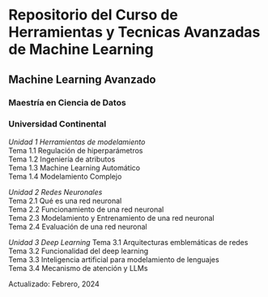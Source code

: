 # Repositorio del Curso de Herramientas y Tecnicas Avanzadas de Machine Learning
## Machine Learning Avanzado
### Maestría en Ciencia de Datos
### Universidad Continental

*Unidad 1 Herramientas de modelamiento* <br>
  Tema 1.1	Regulación de hiperparámetros <br>
  Tema 1.2	Ingeniería de atributos <br>
	Tema 1.3	Machine Learning Automático <br>
	Tema 1.4	Modelamiento Complejo <br>
 
*Unidad 2 Redes Neuronales* <br>
  Tema 2.1	Qué es una red neuronal <br>
	Tema 2.2	Funcionamiento de una red neuronal <br>
	Tema 2.3	Modelamiento y Entrenamiento de una red neuronal <br>
	Tema 2.4	Evaluación de una red neuronal <br>
 
*Unidad 3 Deep Learning*
  Tema 3.1	Arquitecturas emblemáticas de redes <br>
	Tema 3.2	Funcionalidad del deep learning <br>
	Tema 3.3	Inteligencia artificial para modelamiento de lenguajes <br>
	Tema 3.4	Mecanismo de atención y LLMs <br>

Actualizado: Febrero, 2024
